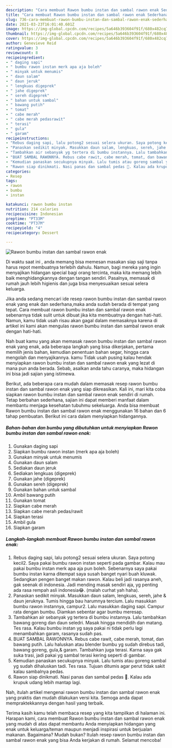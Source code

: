 ```yaml
---
description: "Cara membuat Rawon bumbu instan dan sambal rawon enak Sederhana dan Mudah Dibuat"
title: "Cara membuat Rawon bumbu instan dan sambal rawon enak Sederhana dan Mudah Dibuat"
slug: 736-cara-membuat-rawon-bumbu-instan-dan-sambal-rawon-enak-sederhana-dan-mudah-dibuat
date: 2021-03-23T16:01:40.601Z
image: https://img-global.cpcdn.com/recipes/5a646b393604f91f/680x482cq70/rawon-bumbu-instan-dan-sambal-rawon-enak-foto-resep-utama.jpg
thumbnail: https://img-global.cpcdn.com/recipes/5a646b393604f91f/680x482cq70/rawon-bumbu-instan-dan-sambal-rawon-enak-foto-resep-utama.jpg
cover: https://img-global.cpcdn.com/recipes/5a646b393604f91f/680x482cq70/rawon-bumbu-instan-dan-sambal-rawon-enak-foto-resep-utama.jpg
author: Genevieve Reid
ratingvalue: 3
reviewcount: 8
recipeingredient:
- " daging sapi"
- " bumbu rawon instan merk apa aja boleh"
- " minyak untuk menumis"
- " daun salam"
- " daun jeruk"
- " lengkuas digeprek"
- " jahe digeprek"
- " sereh digeprek"
- " bahan untuk sambal"
- " bawang putih"
- " tomat"
- " cabe merah"
- " cabe merah pedasrawit"
- " terasi"
- " gula"
- " garam"
recipeinstructions:
- "Rebus daging sapi, lalu potong2 sesuai selera ukuran. Saya potong kecil2. Saya pakai bumbu rawon instan seperti pada gambar. Kalau mau pakai bumbu instan merk apa aja pun boleh. Sebenarnya saya pakai bumbu instan karna ditempat saya susah banget nyari buah kluwak. Sedangkan pengen banget makan rawon. Kalau beli jadi rasanya aneh, gak seenak di indonesia. Jadi mending masak sendiri aja, yg penting ada rasa rempah asli indonesia😂. (malah curhat yah haha)."
- "Panaskan sedikit minyak. Masukkan daun salam, lengkuas, sereh, jahe &amp; daun jeruknya. Tumis hingga bau harumnya tercium. Lalu masukkan bumbu rawon instannya, campur2. Lalu masukkan daging sapi. Campur rata dengan bumbu. Diamkan sebentar agar bumbu meresap."
- "Tambahkan air sebanyak yg tertera di bumbu instannya. Lalu tambahkan bawang goreng dan daun seledri. Masak hingga mendidih dan matang. Tes rasa. Kalau bumbu instan yg saya pakai ni tidak perlu lagi menambahkan garam, rasanya sudah pas."
- "BUAT SAMBAL RAWONNYA. Rebus cabe rawit, cabe merah, tomat, dan bawang putih. Lalu haluskan atau blender bumbu yg sudah direbus tadi, bawang goreng, gula,&amp; garam. Tambahkan juga terasi. Karna saya gak suka trasi, jadi pakai yg sambal terasi kering seperti di gambar."
- "Kemudian panaskan secukupnya minyak. Lalu tumis atau goreng sambal yg sudah dihaluskan tadi. Tes rasa. Tujuan ditumis agar perut tidak sakit kalau sambalnya pedas."
- "Rawon siap dinikmati. Nasi panas dan sambal pedas 🤤. Kalau ada krupuk udang lebih mantap lagi."
categories:
- Resep
tags:
- rawon
- bumbu
- instan

katakunci: rawon bumbu instan 
nutrition: 214 calories
recipecuisine: Indonesian
preptime: "PT33M"
cooktime: "PT37M"
recipeyield: "4"
recipecategory: Dessert

---
```



![Rawon bumbu instan dan sambal rawon enak](https://img-global.cpcdn.com/recipes/5a646b393604f91f/680x482cq70/rawon-bumbu-instan-dan-sambal-rawon-enak-foto-resep-utama.jpg)

Di waktu  saat ini , anda memang bisa memesan masakan siap saji tanpa harus repot membuatnya terlebih dahulu. Namun, bagi mereka yang ingin menyajikan hidangan special bagi orang tercinta, maka kita memang lebih baik menghidangkannya dengan tangan sendiri. Pasalnya, memasak di rumah jauh lebih higienis dan juga bisa menyesuaikan sesuai selera keluarga.

Jika anda sedang mencari ide resep rawon bumbu instan dan sambal rawon enak yang enak dan sederhana,maka anda sudah berada di tempat yang tepat. Cara membuat rawon bumbu instan dan sambal rawon enak  sebenarnya tidak sulit untuk dibuat jika kita membuatnya dengan hati-hati. Namun, kamu tidak usah risau akan gagal dalam memasaknya 
karena di artikel ini kami akan mengulas rawon bumbu instan dan sambal rawon enak dengan hati-hati.  



Nah buat kamu yang akan memasak rawon bumbu instan dan sambal rawon enak yang enak, ada beberapa langkah yang bisa dikerjakan, pertama memilih jenis bahan, kemudian penentuan bahan segar, hingga cara mengolah dan menyajikannya. kamu Tidak usah pusing kalau hendak menyiapkan rawon bumbu instan dan sambal rawon enak yang lezat di mana pun anda berada. Sebab, asalkan anda  tahu caranya, maka hidangan ini bisa jadi sajian yang istimewa.

Berikut, ada beberapa cara mudah dalam memasak resep rawon bumbu instan dan sambal rawon enak yang siap dikreasikan. Kali ini, mari kita coba siapkan rawon bumbu instan dan sambal rawon enak sendiri di rumah. Tetap berbahan sederhana, sajian ini dapat memberi manfaat dalam membantu menjaga kesehatan tubuhmu sekeluarga. Anda bisa membuat Rawon bumbu instan dan sambal rawon enak menggunakan 16 bahan dan 6 tahap pembuatan. Berikut ini cara dalam menyiapkan hidangannya.

<!--inarticleads1-->

##### Bahan-bahan dan bumbu yang dibutuhkan untuk menyiapkan Rawon bumbu instan dan sambal rawon enak:

1. Gunakan  daging sapi
1. Siapkan  bumbu rawon instan (merk apa aja boleh)
1. Gunakan  minyak untuk menumis
1. Gunakan  daun salam
1. Sediakan  daun jeruk
1. Sediakan  lengkuas (digeprek)
1. Gunakan  jahe (digeprek)
1. Gunakan  sereh (digeprek)
1. Gunakan  bahan untuk sambal
1. Ambil  bawang putih
1. Gunakan  tomat
1. Siapkan  cabe merah
1. Siapkan  cabe merah pedas/rawit
1. Siapkan  terasi
1. Ambil  gula
1. Siapkan  garam




<!--inarticleads2-->

##### Langkah-langkah membuat Rawon bumbu instan dan sambal rawon enak:

1. Rebus daging sapi, lalu potong2 sesuai selera ukuran. Saya potong kecil2. Saya pakai bumbu rawon instan seperti pada gambar. Kalau mau pakai bumbu instan merk apa aja pun boleh. Sebenarnya saya pakai bumbu instan karna ditempat saya susah banget nyari buah kluwak. Sedangkan pengen banget makan rawon. Kalau beli jadi rasanya aneh, gak seenak di indonesia. Jadi mending masak sendiri aja, yg penting ada rasa rempah asli indonesia😂. (malah curhat yah haha).
1. Panaskan sedikit minyak. Masukkan daun salam, lengkuas, sereh, jahe &amp; daun jeruknya. Tumis hingga bau harumnya tercium. Lalu masukkan bumbu rawon instannya, campur2. Lalu masukkan daging sapi. Campur rata dengan bumbu. Diamkan sebentar agar bumbu meresap.
1. Tambahkan air sebanyak yg tertera di bumbu instannya. Lalu tambahkan bawang goreng dan daun seledri. Masak hingga mendidih dan matang. Tes rasa. Kalau bumbu instan yg saya pakai ni tidak perlu lagi menambahkan garam, rasanya sudah pas.
1. BUAT SAMBAL RAWONNYA. Rebus cabe rawit, cabe merah, tomat, dan bawang putih. Lalu haluskan atau blender bumbu yg sudah direbus tadi, bawang goreng, gula,&amp; garam. Tambahkan juga terasi. Karna saya gak suka trasi, jadi pakai yg sambal terasi kering seperti di gambar.
1. Kemudian panaskan secukupnya minyak. Lalu tumis atau goreng sambal yg sudah dihaluskan tadi. Tes rasa. Tujuan ditumis agar perut tidak sakit kalau sambalnya pedas.
1. Rawon siap dinikmati. Nasi panas dan sambal pedas 🤤. Kalau ada krupuk udang lebih mantap lagi.




Nah, itulah artikel mengenai  rawon bumbu instan dan sambal rawon enak  yang praktis dan mudah dilakukan versi kita. Semoga anda dapat mempraktekkannya dengan hasil yang terbaik. 

Terima kasih kamu telah membaca resep yang kita tampilkan di halaman ini. Harapan kami, cara membuat  Rawon bumbu instan dan sambal rawon enak yang mudah di atas dapat membantu Anda menyiapkan hidangan yang enak untuk keluarga/teman maupun menjadi inspirasi untuk berjualan makanan. Bagaimana? Mudah bukan? Itulah resep rawon bumbu instan dan sambal rawon enak yang bisa Anda kerjakan di rumah. Selamat mencoba!


